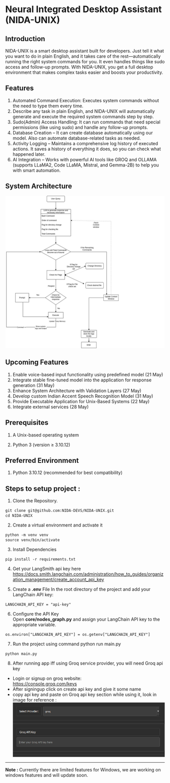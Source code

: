 # Neural Integrated Desktop Assistant (NIDA-UNIX)

## Introduction
NIDA-UNIX is a smart desktop assistant built for developers. Just tell it what you want to do in plain English, and it takes care of the rest—automatically running the right system commands for you. It even handles things like sudo access and follow-up prompts. With NIDA-UNIX, you get a full desktop environment that makes complex tasks easier and boosts your productivity.

## Features 
1. Automated Command Execution: Executes system commands without the need to type them every time.
2. Describe any task in plain English, and NIDA-UNIX will automatically generate and execute the required system commands step by step.
2. Sudo(Admin) Access Handling: It can run commands that need special permissions (like using sudo) and handle any follow-up prompts.
3. Database Creation – It can create database automatically using our model. Also can automate database-related tasks as needed.
4. Activity Logging – Maintains a comprehensive log history of executed actions. It saves a history of everything it does, so you can check what happened later.
5. AI Integration – Works with powerful AI tools like GROQ and OLLAMA (supports LLaMA2, Code LLaMA, Mistral, and Gemma-2B) to help you with smart automation.


## System Architecture
![alt text](<System Architecture.jpg>)

## Upcoming Features 
1. Enable voice-based input functionality using predefined model (21 May)
2. Integrate stable fine-tuned model into the application for response generation (31 May)
3. Enhance System Architecture with Validation Layers (27 May)
4. Develop custom Indian Accent Speech Recognition Model (31 May)
5. Provide Executable Application for Unix-Based Systems (22 May)
6. Integrate external services (28 May)


## Prerequisites
1. A Unix-based operating system

2. Python 3 (version ≥ 3.10.12)

## Preferred Environment
1. Python 3.10.12 (recommended for best compatibility)


## Steps to setup project :

1. Clone the Repository. 
``` 
git clone git@github.com:NIDA-DEVS/NIDA-UNIX.git 
cd NIDA-UNIX
```

2. Create a virtual environment and activate it
```
python -m venv venv
source venv/bin/activate
```

3. Install Dependencies
```
pip install -r requirements.txt
```          
4. Get your LangSmith api key here 
https://docs.smith.langchain.com/administration/how_to_guides/organization_management/create_account_api_key

4. Create a <b>.env</b> File
In the root directory of the project and add your LangChain API key:
``` 
LANGCHAIN_API_KEY = "api-key"
```
6. Configure the API Key </br>
Open <b>core/nodes_graph.py</b> and assign your LangChain API key to the appropriate variable.
```
os.environ["LANGCHAIN_API_KEY"] = os.getenv["LANGCHAIN_API_KEY"]
```

7. Run the project using command python run main.py 
``` 
python main.py
```

8. After running app iff using Groq service provider, you will need Groq api key
* Login or signup on groq website: <br>
https://console.groq.com/keys
* After signingup click on create api key and give it some name 
* copy api key and paste on Groq api key section while using it, look in image for reference : <br>
![alt text](<groq api interface image.png>) <br>

<hr>
<b>Note : </b> Currently there are limited features for Windows, we are working on windows features and will update soon.  